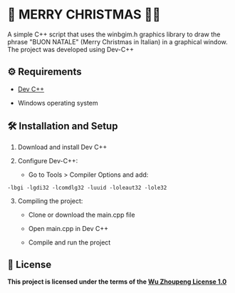 # 🎄 MERRY CHRISTMAS 🎅🏻
A simple C++ script that uses the winbgim.h graphics library to draw the phrase "BUON NATALE" (Merry Christmas in Italian) in a graphical window.
The project was developed using Dev-C++

## ⚙️ Requirements
- [Dev C++](https://www.embarcadero.com/free-tools/dev-cpp)

- Windows operating system

## 🛠️ Installation and Setup
1. Download and install Dev C++

2. Configure Dev-C++:

    - Go to Tools > Compiler Options and add:
```
-lbgi -lgdi32 -lcomdlg32 -luuid -loleaut32 -lole32
```

3. Compiling the project:

    - Clone or download the main.cpp file

    - Open main.cpp in Dev C++

    - Compile and run the project

## 📜 License
**This project is licensed under the terms of the [Wu Zhoupeng License 1.0](./LICENSE.md)**